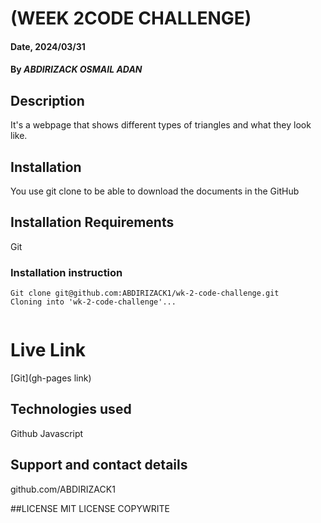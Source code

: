 # (WEEK 2CODE CHALLENGE)

#### Date, 2024/03/31

#### By *ABDIRIZACK OSMAIL ADAN*

## Description
It's a webpage that shows different types of triangles and what they look like.

## Installation
You use git clone to be able to download the documents in the GitHub

## Installation Requirements
Git

### Installation instruction
```
Git clone git@github.com:ABDIRIZACK1/wk-2-code-challenge.git
Cloning into 'wk-2-code-challenge'...


```

# Live Link
[Git](gh-pages link)

## Technologies used
Github
Javascript

## Support and contact details
github.com/ABDIRIZACK1

##LICENSE
MIT LICENSE
COPYWRITE


















